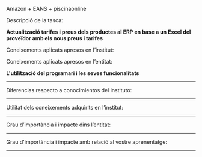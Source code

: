 Amazon + EANS + piscinaonline

Descripció de la tasca: 

**Actualització tarifes i preus dels productes al ERP en base a un Excel del proveïdor amb els nous preus i tarifes**

Coneixements aplicats apresos en l’institut:



Coneixements aplicats apresos en l’entitat:

**L'utilització del programari i les seves funcionalitats**

****

Diferencias respecto a conocimientos del instituto:

****

Utilitat dels coneixements adquirits en l’institut:

****

Grau d’importància i impacte dins l’entitat:

****

Grau d'importància i impacte amb relació al vostre aprenentatge:

****
